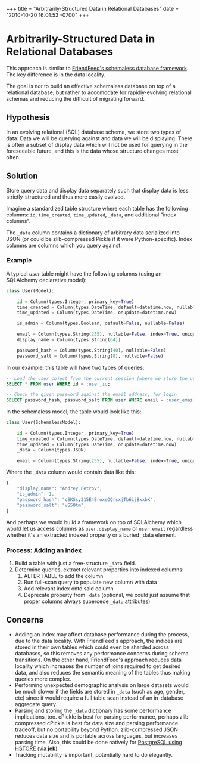 +++
title = "Arbitrarily-Structured Data in Relational Databases"
date = "2010-10-20 16:01:53 -0700"
+++

# Arbitrarily-Structured Data in Relational Databases

This approach is similar to [FriendFeed's schemaless database framework](http://bret.appspot.com/entry/how-friendfeed-uses-mysql). The key difference is in the data locality.

The goal is *not* to build an effective schemaless database on top of a relational database, but rather to accomodate for rapidly-evolving relational schemas and reducing the difficult of migrating forward.

## Hypothesis

In an evolving relational (SQL) database schema, we store two types of data: Data we will be querying against and data we will be displaying. There is often a subset of display data which will not be used for querying in the foreseeable future, and this is the data whose structure changes most often.

## Solution

Store query data and display data separately such that display data is less strictly-structured and thus more easily evolved.

Imagine a standardized table structure where each table has the following columns: ``id``, ``time_created``, ``time_updated``, ``_data``, and additional "index columns".

The ``_data`` column contains a dictionary of arbitrary data serialized into JSON (or could be zlib-compressed Pickle if it were Python-specific). Index columns are columns which you query against.

### Example

A typical *user* table might have the following columns (using an SQLAlchemy declarative model):

```python
class User(Model):

    id = Column(types.Integer, primary_key=True)
    time_created = Column(types.DateTime, default=datetime.now, nullable=False)
    time_updated = Column(types.DateTime, onupdate=datetime.now)

    is_admin = Column(types.Boolean, default=False, nullable=False)

    email = Column(types.String(255), nullable=False, index=True, unique=True)
    display_name = Column(types.String(64))

    password_hash = Column(types.String(40), nullable=False)
    password_salt = Column(types.String(8), nullable=False)
```

In our example, this table will have two types of queries:

```sql
-- Load the user object from the current session (where we store the user_id)
SELECT * FROM user WHERE id = :user_id;

-- Check the given password against the email address, for login
SELECT password_hash, password_salt FROM user WHERE email = :user_email;
```

In the schemaless model, the table would look like this:

```python
class User(SchemalessModel):

    id = Column(types.Integer, primary_key=True)
    time_created = Column(types.DateTime, default=datetime.now, nullable=False)
    time_updated = Column(types.DateTime, onupdate=datetime.now)
    _data = Column(types.JSON)

    email = Column(types.String(255), nullable=False, index=True, unique=True)
```

Where the ``_data`` column would contain data like this:

```javascript
{
    "display_name": "Andrey Petrov",
    "is_admin": 1,
    "password_hash": "cSKSsy315E4EroxeDQrsxjTb6ijBxxbK",
    "password_salt": "vS5Otm",
}
```

And perhaps we would build a framework on top of SQLAlchemy which would let us access columns as ``user.display_name`` or ``user.email`` regardless whether it's an extracted indexed property or a buried _data element.


### Process: Adding an index

1.  Build a table with just a free-structure ``_data`` field.
2.  Determine queries, extract relevant properties into indexed columns:
    1. ALTER TABLE to add the column
    2. Run full-scan query to populate new column with data
    3. Add relevant index onto said column
    4. Deprecate property from ``_data`` (optional, we could just assume that proper columns always supercede ``_data`` attributes)


## Concerns

* Adding an index may affect database performance during the process, due to the data locality. With FriendFeed's approach, the indices are stored in their own tables which could even be sharded across databases, so this removes any performance concerns during schema transitions. On the other hand, FriendFeed's approach reduces data locality which increases the number of joins required to get desired data, and also reduces the semantic meaning of the tables thus making queries more complex.
* Performing unexpected demographic analysis on large datasets would be much slower if the fields are stored in ``_data`` (such as age, gender, etc) since it would require a full table scan instead of an in-database aggregate query.
* Parsing and storing the ``_data`` dictionary has some performance implications, too. cPickle is best for parsing performance, perhaps zlib-compressed cPickle is best for data size and parsing performance tradeoff, but no portability beyond Python. zlib-compressed JSON reduces data size and is portable across languages, but increases parsing time. Also, this could be done natively for [PostgreSQL using HSTORE](http://www.postgresql.org/docs/current/static/hstore.html) ([via __jek__](http://twitter.com/#!/__jek__/status/27975347844))
* Tracking mutability is important, potentially hard to do elegantly.
